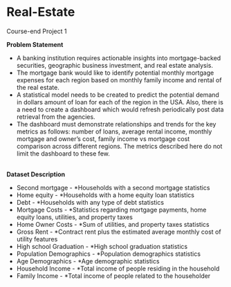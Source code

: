 # Real-Estate
Course-end Project 1

**Problem Statement**
 

* A banking institution requires actionable insights into mortgage-backed securities, geographic business investment, and real estate analysis. 
* The mortgage bank would like to identify potential monthly mortgage expenses for each region based on monthly family income and rental of the real estate.
* A statistical model needs to be created to predict the potential demand in dollars amount of loan for each of the region in the USA. Also, there is a need to create a dashboard which would refresh periodically post data retrieval from the agencies.
* The dashboard must demonstrate relationships and trends for the key metrics as follows: number of loans, average rental income, monthly mortgage and owner’s cost, family income vs mortgage cost comparison across different regions. The metrics described here do not limit the dashboard to these few.

<br>**Dataset Description**
* Second mortgage	- *Households with a second mortgage statistics
* Home equity -	*Households with a home equity loan statistics
* Debt -	*Households with any type of debt statistics
* Mortgage Costs -	*Statistics regarding mortgage payments, home equity loans, utilities, and property taxes
* Home Owner Costs -	*Sum of utilities, and property taxes statistics
* Gross Rent -	*Contract rent plus the estimated average monthly cost of utility features
* High school Graduation -	*High school graduation statistics
* Population Demographics -	*Population demographics statistics
* Age Demographics	- *Age demographic statistics
* Household Income	- *Total income of people residing in the household
* Family Income	- *Total income of people related to the householder

